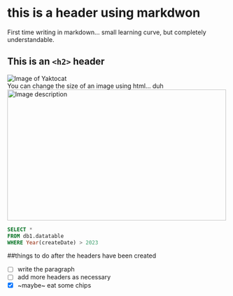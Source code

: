 # this is a header using markdwon
First time writing in markdown... small learning curve, but completely understandable.
## This is an `<h2>` header 
![Image of Yaktocat](https://octodex.github.com/images/yaktocat.png)  
You can change the size of an image using html... duh  
<img src="https://octodex.github.com/images/yaktocat.png" alt="Image description" width="500" height="300">

``` SQL
SELECT *
FROM db1.datatable
WHERE Year(createDate) > 2023
```

##things to do after the headers have been created
- [ ] write the paragraph
- [ ] add more headers as necessary
- [x] ~maybe~ eat some chips
